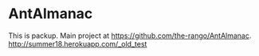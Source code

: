 # AntAlmanac
This is packup. Main project at https://github.com/the-rango/AntAlmanac.
 http://summer18.herokuapp.com/_old_test
